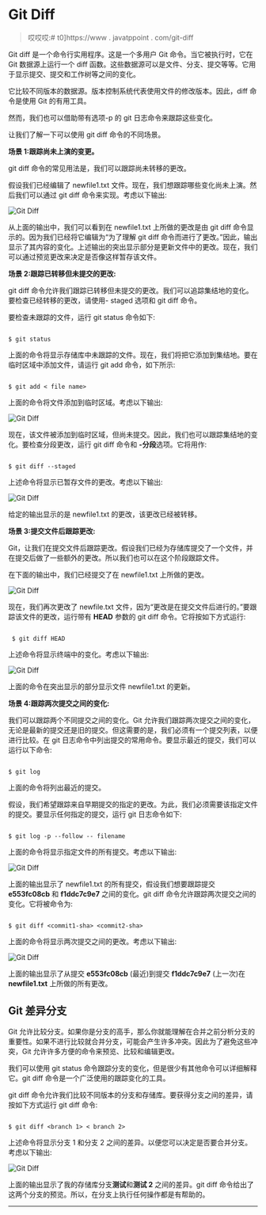 # Git Diff

> 哎哎哎:# t0]https://www . javatppoint . com/git-diff

Git diff 是一个命令行实用程序。这是一个多用户 Git 命令。当它被执行时，它在 Git 数据源上运行一个 diff 函数。这些数据源可以是文件、分支、提交等等。它用于显示提交、提交和工作树等之间的变化。

它比较不同版本的数据源。版本控制系统代表使用文件的修改版本。因此，diff 命令是使用 Git 的有用工具。

然而，我们也可以借助带有选项-p 的 git 日志命令来跟踪这些变化。

让我们了解一下可以使用 git diff 命令的不同场景。

**场景 1:跟踪尚未上演的变更。**

git diff 命令的常见用法是，我们可以跟踪尚未转移的更改。

假设我们已经编辑了 newfile1.txt 文件。现在，我们想跟踪哪些变化尚未上演。然后我们可以通过 git diff 命令来实现。考虑以下输出:

![Git Diff](img/55abab74bdb6eedd0ff657599cd3731b.png)

从上面的输出中，我们可以看到在 newfile1.txt 上所做的更改是由 git diff 命令显示的。因为我们已经将它编辑为“为了理解 git diff 命令而进行了更改。”因此，输出显示了其内容的变化。上述输出的突出显示部分是更新文件中的更改。现在，我们可以通过预览更改来决定是否像这样暂存该文件。

**场景 2:跟踪已转移但未提交的更改:**

git diff 命令允许我们跟踪已转移但未提交的更改。我们可以追踪集结地的变化。要检查已经转移的更改，请使用- staged 选项和 git diff 命令。

要检查未跟踪的文件，运行 git status 命令如下:

```

$ git status

```

上面的命令将显示存储库中未跟踪的文件。现在，我们将把它添加到集结地。要在临时区域中添加文件，请运行 git add 命令，如下所示:

```

$ git add < file name>

```

上面的命令将文件添加到临时区域。考虑以下输出:

![Git Diff](img/77b0c44a70ec5341a17283c0239defc1.png)

现在，该文件被添加到临时区域，但尚未提交。因此，我们也可以跟踪集结地的变化。要检查分段更改，运行 git diff 命令和 **-分段**选项。它将用作:

```

$ git diff --staged

```

上述命令将显示已暂存文件的更改。考虑以下输出:

![Git Diff](img/cb0b273059a33a09df4932d0a19f296a.png)

给定的输出显示的是 newfile1.txt 的更改，该更改已经被转移。

**场景 3:提交文件后跟踪更改:**

Git，让我们在提交文件后跟踪更改。假设我们已经为存储库提交了一个文件，并在提交后做了一些额外的更改。所以我们也可以在这个阶段跟踪文件。

在下面的输出中，我们已经提交了在 newfile1.txt 上所做的更改。

![Git Diff](img/fc6df271e7ca509d054f102cf997934d.png)

现在，我们再次更改了 newfile.txt 文件，因为“更改是在提交文件后进行的。”要跟踪该文件的更改，运行带有 **HEAD** 参数的 git diff 命令。它将按如下方式运行:

```

 $ git diff HEAD

```

上述命令将显示终端中的变化。考虑以下输出:

![Git Diff](img/d13ccfeece65c0dc80a7fbc3a5d109c4.png)

上面的命令在突出显示的部分显示文件 newfile1.txt 的更新。

**场景 4:跟踪两次提交之间的变化:**

我们可以跟踪两个不同提交之间的变化。Git 允许我们跟踪两次提交之间的变化，无论是最新的提交还是旧的提交。但这需要的是，我们必须有一个提交列表，以便进行比较。在 git 日志命令中列出提交的常用命令。要显示最近的提交，我们可以运行以下命令:

```

$ git log

```

上面的命令将列出最近的提交。

假设，我们希望跟踪来自早期提交的指定的更改。为此，我们必须需要该指定文件的提交。要显示任何指定的提交，运行 git 日志命令如下:

```

$ git log -p --follow -- filename

```

上面的命令将显示指定文件的所有提交。考虑以下输出:

![Git Diff](img/7756495901e94329129311f07803e40d.png)

上面的输出显示了 newfile1.txt 的所有提交，假设我们想要跟踪提交 **e553fc08cb** 和 **f1ddc7c9e7** 之间的变化。git diff 命令允许跟踪两次提交之间的变化。它将被命令为:

```

$ git diff <commit1-sha> <commit2-sha>

```

上面的命令将显示两次提交之间的更改。考虑以下输出:

![Git Diff](img/8c39c38f3617d3ddcaa3b002f3ef5311.png)

上面的输出显示了从提交 **e553fc08cb** (最近)到提交 **f1ddc7c9e7** (上一次)在 **newfile1.txt** 上所做的所有更改。

## Git 差异分支

Git 允许比较分支。如果你是分支的高手，那么你就能理解在合并之前分析分支的重要性。如果不进行比较就合并分支，可能会产生许多冲突。因此为了避免这些冲突，Git 允许许多方便的命令来预览、比较和编辑更改。

我们可以使用 git status 命令跟踪分支的变化，但是很少有其他命令可以详细解释它。git diff 命令是一个广泛使用的跟踪变化的工具。

git diff 命令允许我们比较不同版本的分支和存储库。要获得分支之间的差异，请按如下方式运行 git diff 命令:

```

$ git diff <branch 1> < branch 2>

```

上述命令将显示分支 1 和分支 2 之间的差异。以便您可以决定是否要合并分支。考虑以下输出:

![Git Diff](img/e8ab4026ce97071e3103e02dcfd377ef.png)

上面的输出显示了我的存储库分支**测试**和**测试 2** 之间的差异。git diff 命令给出了这两个分支的预览。所以，在分支上执行任何操作都是有帮助的。

* * *